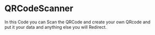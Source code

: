 # QRCodeScanner
In this Code you can Scan the QRCode and create your own QRcode and put it your data and anything else you will Redirect.
